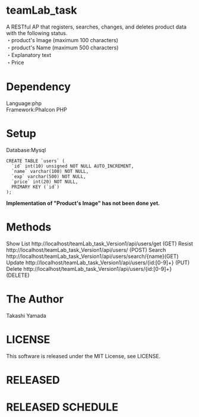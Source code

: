 # teamLab_task
A RESTful AP that registers, searches, changes, and deletes product data with the following status. 
<br>・product's Image (maximum 100 characters)
<br>・product's Name (maximum 500 characters)
<br>・Explanatory text
<br>・Price
# Dependency
Language:php
<br>Framework:Phalcon PHP
# Setup
Database:Mysql
```
CREATE TABLE `users` (
  `id` int(10) unsigned NOT NULL AUTO_INCREMENT,
  `name` varchar(100) NOT NULL,
  `exp` varchar(500) NOT NULL,
  `price` int(20) NOT NULL,
  PRIMARY KEY (`id`)
);
```
**Implementation of "Product's Image" has not been done yet.**
# Methods
Show List
http://localhost/teamLab_task_Version1/api/users/get (GET)
Resist
http://localhost/teamLab_task_Version1/api/users/ (POST)
Search
http://localhost/teamLab_task_Version1/api/users/search/{name}(GET)
Update
http://localhost/teamLab_task_Version1/api/users/{id:[0-9]+} (PUT)
Delete
http://localhost/teamLab_task_Version1/api/users/{id:[0-9]+} (DELETE)
# The Author
Takashi Yamada
# LICENSE
This software is released under the MIT License, see LICENSE.
# RELEASED
# RELEASED SCHEDULE
